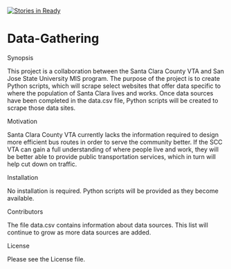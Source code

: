 [![Stories in Ready](https://badge.waffle.io/vta/Data-Gathering.png?label=ready&title=Ready)](https://waffle.io/vta/Data-Gathering)
# Data-Gathering

Synopsis

This project is a collaboration between the Santa Clara County VTA and San Jose State University MIS program. The purpose of the project is to create Python scripts, which will scrape select websites that offer data specific to where the population of Santa Clara lives and works. Once data sources have been completed in the data.csv file, Python scripts will be created to scrape those data sites.


Motivation

Santa Clara County VTA currently lacks the information required to design more efficient bus routes in order to serve the community better. If the SCC VTA can gain a full understanding of where people live and work, they will be better able to provide public transportation services, which in turn will help cut down on traffic.

Installation

No installation is required. Python scripts will be provided as they become available.

Contributors

The file data.csv contains information about data sources. This list will continue to grow as more data sources are added. 

License

Please see the License file.
